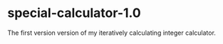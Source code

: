 # special-calculator-1.0
The first version version of my iteratively calculating integer calculator.
